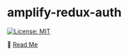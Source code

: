 # amplify-redux-auth

[![License: MIT](https://img.shields.io/badge/License-MIT-yellow.svg)](https://opensource.org/licenses/MIT)

:page_facing_up: [Read Me](https://github.com/agiledigital/amplify-redux-auth/tree/master/lib)
